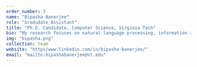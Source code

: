 ```yaml
---
order_number: 3
name: "Bipasha Banerjee"
role: "Gradudate Assistant"
title: "Ph.D. Candidate, Computer Science, Virginia Tech"
bio: "My research focuses on natural language processing, information retrieval and mining scholarly data."
img: "bipasha.png"
collection: team
website: "https/www.linkedin.com/in/bipasha-banerjee/"
email: "mailto:bipashabanerjee@vt.edu"
---
```


